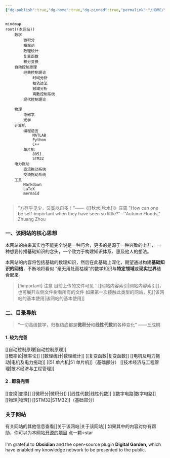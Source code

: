 ```yaml
---
{"dg-publish":true,"dg-home":true,"dg-pinned":true,"permalink":"/HOME/","pinned":true,"tags":["gardenEntry"],"dgPassFrontmatter":true,"noteIcon":"","created":"2024-05-21T15:20:27.767+08:00","updated":"2024-08-15T23:05:59.201+08:00"}
---
```



```mermaid
mindmap
root((本网站))
	数学
		微积分
		概率论
		数理统计
		复变函数
		积分变换
	自动控制原理
		经典控制理论
		    时域分析
		    根轨迹法
		    频域分析
		    离散控制系统
		现代控制理论
			
	物理
		电磁学
		光学
	计算机
		编程语言
			MATLAB
			Python
			C++
		单片机
		    8051
		    STM32
	电力拖动
		直流拖动系统
		交流拖动系统
	工具
		Markdown
		LaTeX
		mermaid
		
```

>“方存乎见少，又奚以自多！”——《[[秋水\|秋水]]》· 庄周
>"How can one be self-important when they have seen so little?"--"Autumn Floods," Zhuang Zhou

### 一、该网站的核心思想
本网站的由来其实也不能完全说是一种巧合，更多的是源于一种兴致的上升，
一种想要传播基础知识的念头，一个致力于构建知识体系、惠及他人的想法。

本网站的内容将包括基础的数理知识，然后在此基础上深化，期望通过构建**基础知识的网络**，不断地将看似 “毫无用处而枯燥”的数学知识与**特定领域**或**现实世界**结合起来。

>[!important] 注意
> 目前上传的文件可见：[[网站内容索引\|网站内容索引]]，也可展开左侧文件树看所有的文件
> 如果第一次接触此类型的网站，见[[该网站的基本使用\|该网站的基本使用]]

### 二、目录导航
>“一切高级数学，归根结底都是**微积分**和**线性代数**的各种变化”
>——丘成桐
#### 1. 较为完善
[[自动控制原理\|自动控制原理]]  
[[概率论\|概率论]]
[[数理统计\|数理统计]]
[[复变函数\|复变函数]]
[[电机及电力拖动\|电机及电力拖动]]
[[51 单片机\|51 单片机]]（基础部分）
[[技术经济与工程管理\|技术经济与工程管理]]

#### 2 . 即将完善
[[变换\|变换]]
[[微积分\|微积分]]
[[线性代数\|线性代数]]
[[数字电路\|数字电路]]
[[物理\|物理]]
[[STM32\|STM32]]（基础部分）

### 关于网站
有关网站的其他信息查看[[关于该网站\|关于该网站]]
如果其中的内容对你有帮助，你可以为本网站[开源的项目](https://github.com/UNLINEARITY/Learn-for-Everything) 点一颗⭐star

I'm grateful to **Obsidian** and the open-source plugin **Digital Garden**, which have enabled my knowledge network to be presented to the public.

